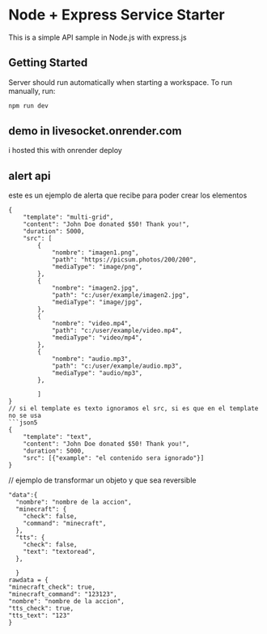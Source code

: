 # Node + Express Service Starter

This is a simple API sample in Node.js with express.js 

## Getting Started

Server should run automatically when starting a workspace. To run manually, run:
```sh
npm run dev
```

## demo in livesocket.onrender.com
i hosted this with onrender deploy


## alert api 
este es un ejemplo de alerta que recibe para poder crear los elementos
```json5
{
    "template": "multi-grid",
    "content": "John Doe donated $50! Thank you!",
    "duration": 5000,
    "src": [
        {
            "nombre": "imagen1.png",
            "path": "https://picsum.photos/200/200",
            "mediaType": "image/png",
        },
        {
            "nombre": "imagen2.jpg",
            "path": "c:/user/example/imagen2.jpg",
            "mediaType": "image/jpg",
        },
        {
            "nombre": "video.mp4",
            "path": "c:/user/example/video.mp4",
            "mediaType": "video/mp4",
        },
        {
            "nombre": "audio.mp3",
            "path": "c:/user/example/audio.mp3",
            "mediaType": "audio/mp3",
        },
        
        ]
}
// si el template es texto ignoramos el src, si es que en el template no se usa
```json5
{
    "template": "text",
    "content": "John Doe donated $50! Thank you!",
    "duration": 5000,
    "src": [{"example": "el contenido sera ignorado"}]
}
```

// ejemplo de transformar un objeto y que sea reversible
```json5
"data":{
  "nombre": "nombre de la accion",
  "minecraft": {
    "check": false,
    "command": "minecraft",
  },
  "tts": {
    "check": false,
    "text": "textoread",
  },

  }
rawdata = {
"minecraft_check": true,
"minecraft_command": "123123",
"nombre": "nombre de la accion",
"tts_check": true,
"tts_text": "123"
}
```